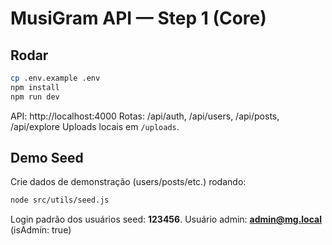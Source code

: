 # MusiGram API — Step 1 (Core)

## Rodar
```bash
cp .env.example .env
npm install
npm run dev
```
API: http://localhost:4000
Rotas: /api/auth, /api/users, /api/posts, /api/explore
Uploads locais em `/uploads`.


## Demo Seed
Crie dados de demonstração (users/posts/etc.) rodando:
```bash
node src/utils/seed.js
```
Login padrão dos usuários seed: **123456**.
Usuário admin: **admin@mg.local** (isAdmin: true)
